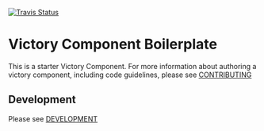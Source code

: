 [![Travis Status][trav_img]][trav_site]

Victory Component Boilerplate
===========================

This is a starter Victory Component. For more information about authoring a victory component, including code guidelines, please see [CONTRIBUTING](CONTRIBUTING.md)

## Development

Please see [DEVELOPMENT](DEVELOPMENT.md)

[trav_img]: https://api.travis-ci.org/FormidableLabs/victory-component-boilerplate.svg
[trav_site]: https://travis-ci.org/FormidableLabs/victory-component-boilerplate
